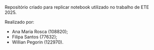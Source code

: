 Repositório criado para replicar notebook utilizado no trabalho de ETE 2025.

Realizado por:

- Ana Maria Rosca (108820);
- Filipa Santos (77632);
- Willian Pegorin (122970).
